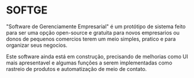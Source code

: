 # SOFTGE

"Software de Gerenciamente Empresarial" é um protótipo de sistema feito para ser uma opção open-source e gratuita para novos empresarios ou donos de pequenos comercios terem um meio simples, pratico e para organizar seus negocios.

Este software ainda está em construção, precisando de melhorias como UI mais apresentavel e algumas funções a serem implementadas como rastreio de produtos e automatização de meio de contato.
